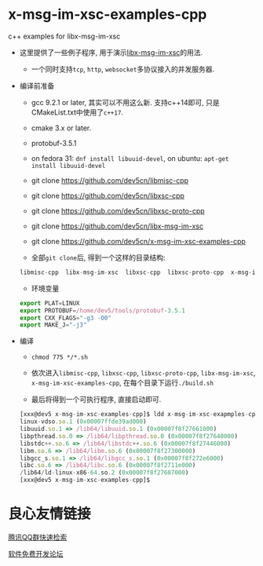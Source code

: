 # x-msg-im-xsc-examples-cpp
c++ examples for libx-msg-im-xsc


* 这里提供了一些例子程序, 用于演示[libx-msg-im-xsc](https://github.com/dev5cn/libx-msg-im-xsc)的用法. 

    * 一个同时支持`tcp`, `http`, `websocket`多协议接入的并发服务器.



* 编译前准备

    * gcc 9.2.1 or later, 其实可以不用这么新. 支持c++14即可, 只是CMakeList.txt中使用了`c++17`.

    * cmake 3.x or later.

    * protobuf-3.5.1

    * on fedora 31: `dnf install libuuid-devel`, on ubuntu:  `apt-get install libuuid-devel`

    * git clone https://github.com/dev5cn/libmisc-cpp

    * git clone https://github.com/dev5cn/libxsc-cpp
        
    * git clone https://github.com/dev5cn/libxsc-proto-cpp

    * git clone https://github.com/dev5cn/libx-msg-im-xsc

    * git clone https://github.com/dev5cn/x-msg-im-xsc-examples-cpp

    * 全部`git clone`后, 得到一个这样的目录结构:

    ```js
    libmisc-cpp  libx-msg-im-xsc  libxsc-cpp  libxsc-proto-cpp  x-msg-im-xsc-examples-cpp
    ```

     * 环境变量

    ```js
    export PLAT=LINUX
    export PROTOBUF=/home/dev5/tools/protobuf-3.5.1
    export CXX_FLAGS="-g3 -O0"
    export MAKE_J="-j3"
    ```

* 编译

    * `chmod 775 */*.sh`

    * 依次进入`libmisc-cpp`, `libxsc-cpp`, `libxsc-proto-cpp`, `libx-msg-im-xsc`, `x-msg-im-xsc-examples-cpp`, 在每个目录下运行`./build.sh`

    * 最后将得到一个可执行程序, 直接启动即可.
    ```js
    [xxx@dev5 x-msg-im-xsc-examples-cpp]$ ldd x-msg-im-xsc-exapmples-cpp 
	linux-vdso.so.1 (0x00007ffde39ad000)
	libuuid.so.1 => /lib64/libuuid.so.1 (0x00007f8f27661000)
	libpthread.so.0 => /lib64/libpthread.so.0 (0x00007f8f27640000)
	libstdc++.so.6 => /lib64/libstdc++.so.6 (0x00007f8f27446000)
	libm.so.6 => /lib64/libm.so.6 (0x00007f8f27300000)
	libgcc_s.so.1 => /lib64/libgcc_s.so.1 (0x00007f8f272e6000)
	libc.so.6 => /lib64/libc.so.6 (0x00007f8f2711e000)
	/lib64/ld-linux-x86-64.so.2 (0x00007f8f27687000)
    [xxx@dev5 x-msg-im-xsc-examples-cpp]$
    ```


 # 良心友情链接

[腾讯QQ群快速检索](http://u.720life.cn/s/8cf73f7c)

[软件免费开发论坛](http://u.720life.cn/s/bbb01dc0)